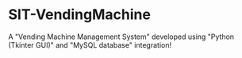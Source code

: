 # SIT-VendingMachine
A "Vending Machine Management System" developed using "Python (Tkinter GUI)" and "MySQL database" integration!
